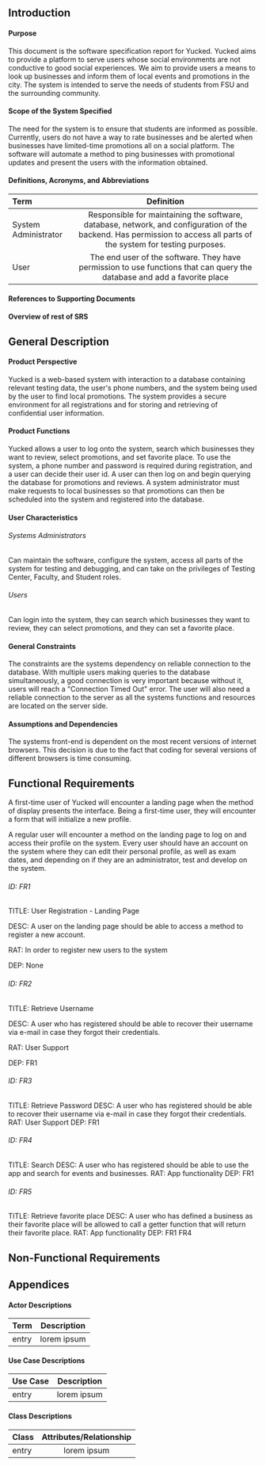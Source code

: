## Introduction
#### Purpose
This document is the software specification report for Yucked. Yucked aims to provide a platform to serve users whose social environments are not conductive to good social experiences. We aim to provide users a means to look up businesses and inform them of local events and promotions in the city. The system is intended to serve the needs of students from FSU and the surrounding community.
#### Scope of the System Specified
The need for the system is to ensure that students are informed as possible. Currently, users do not have a way to rate businesses and be alerted when businesses have limited-time promotions all on a social platform. The software will automate a method to ping businesses with promotional updates and present the users with the information obtained.
#### Definitions, Acronyms, and Abbreviations
| Term | Definition |
|:--------|:-------:|
| System Administrator | Responsible for maintaining the software, database, network, and configuration of the backend. Has permission to access all parts of the system for testing purposes.|
| User | The end user of the software. They have permission to use functions that can query the database and add a favorite place |
#### References to Supporting Documents
#### Overview of rest of SRS
## General Description
#### Product Perspective
Yucked is a web-based system with interaction to a database containing relevant testing data, the user's phone numbers, and the system being used by the user to find local promotions. The system provides a secure environment for all registrations and for storing and retrieving of confidential user information.
#### Product Functions
Yucked allows a user to log onto the system, search which businesses they want to review, select promotions, and set favorite place. To use the system, a phone number and password is required during registration, and a user can decide their user id. A user can then log on and begin querying the database for promotions and reviews. A system administrator must make requests to local businesses so that promotions can then be scheduled into the system and registered into the database.
#### User Characteristics
###### Systems Administrators
Can maintain the software, configure the system, access all parts of the system for testing and debugging, and can take on the privileges of Testing Center, Faculty, and Student roles.
###### Users
Can login into the system, they can search which businesses they want to review, they can select promotions, and they can set a favorite place.
#### General Constraints
The constraints are the systems dependency on reliable connection to the database. With multiple users making queries to the database simultaneously, a good connection is very important because without it, users will reach a "Connection Timed Out" error. The user will also need a reliable connection to the server as all the systems functions and resources are located on the server side.
#### Assumptions and Dependencies
The systems front-end is dependent on the most recent versions of internet browsers. This decision is due to the fact that coding for several versions of different browsers is time consuming.
## Functional Requirements
A first-time user of Yucked will encounter a landing page when the method of display presents the interface. Being a first-time user, they will encounter a form that will initialize a new profile.

A regular user will encounter a method on the landing page to log on and access their profile on the system. Every user should have an account on the system where they can edit their personal profile, as well as exam dates, and depending on if they are an administrator, test and develop on the system.

###### ID: FR1

TITLE: User Registration - Landing Page

DESC: A user on the landing page should be able to access a method to register a new account.

RAT: In order to register new users to the system

DEP: None


###### ID: FR2

TITLE: Retrieve Username

DESC: A user who has registered should be able to recover their username via e-mail in case they forgot their credentials.

RAT: User Support

DEP: FR1


###### ID: FR3
TITLE: Retrieve Password
DESC: A user who has registered should be able to recover their username via e-mail in case they forgot their credentials.
RAT: User Support
DEP: FR1

###### ID: FR4
TITLE: Search
DESC: A user who has registered should be able to use the app and search for events and businesses.
RAT: App functionality
DEP: FR1

###### ID: FR5
TITLE: Retrieve favorite place
DESC: A user who has defined a business as their favorite place will be allowed to call a getter function that will return their favorite place.
RAT: App functionality
DEP: FR1 FR4


## Non-Functional Requirements
## Appendices
#### Actor Descriptions

| Term | Description |
|:--------|:-------:|
| entry | lorem ipsum|

#### Use Case Descriptions

| Use Case | Description |
|:--------|:-------:|
| entry | lorem ipsum|

#### Class Descriptions

| Class | Attributes/Relationship |
|:--------|:-------:|
| entry | lorem ipsum|
